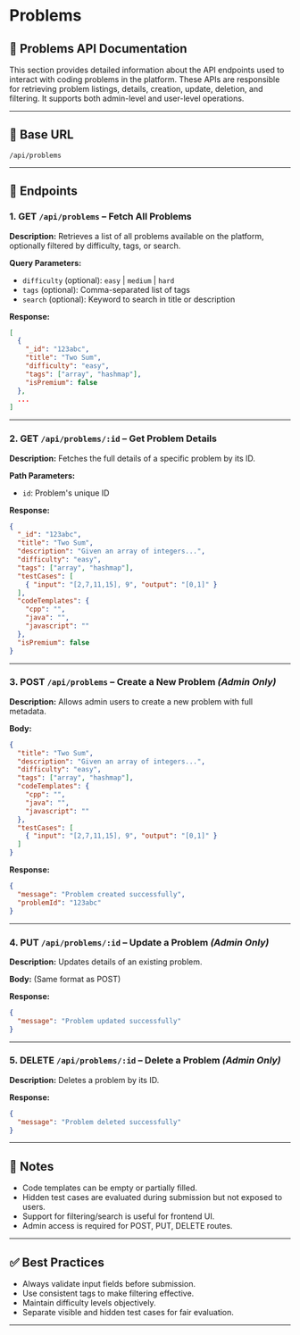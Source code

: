 # Problems

## 📘 Problems API Documentation

This section provides detailed information about the API endpoints used to interact with coding problems in the platform. These APIs are responsible for retrieving problem listings, details, creation, update, deletion, and filtering. It supports both admin-level and user-level operations.

---

## 🔗 Base URL

```
/api/problems
```

---

## 📂 Endpoints

### 1. **GET `/api/problems`** – Fetch All Problems

**Description:** Retrieves a list of all problems available on the platform, optionally filtered by difficulty, tags, or search.

**Query Parameters:**

* `difficulty` (optional): `easy` | `medium` | `hard`
* `tags` (optional): Comma-separated list of tags
* `search` (optional): Keyword to search in title or description

**Response:**

```json
[
  {
    "_id": "123abc",
    "title": "Two Sum",
    "difficulty": "easy",
    "tags": ["array", "hashmap"],
    "isPremium": false
  },
  ...
]
```

---

### 2. **GET `/api/problems/:id`** – Get Problem Details

**Description:** Fetches the full details of a specific problem by its ID.

**Path Parameters:**

* `id`: Problem's unique ID

**Response:**

```json
{
  "_id": "123abc",
  "title": "Two Sum",
  "description": "Given an array of integers...",
  "difficulty": "easy",
  "tags": ["array", "hashmap"],
  "testCases": [
    { "input": "[2,7,11,15], 9", "output": "[0,1]" }
  ],
  "codeTemplates": {
    "cpp": "",
    "java": "",
    "javascript": ""
  },
  "isPremium": false
}
```

---

### 3. **POST `/api/problems`** – Create a New Problem *(Admin Only)*

**Description:** Allows admin users to create a new problem with full metadata.

**Body:**

```json
{
  "title": "Two Sum",
  "description": "Given an array of integers...",
  "difficulty": "easy",
  "tags": ["array", "hashmap"],
  "codeTemplates": {
    "cpp": "",
    "java": "",
    "javascript": ""
  },
  "testCases": [
    { "input": "[2,7,11,15], 9", "output": "[0,1]" }
  ]
}
```

**Response:**

```json
{
  "message": "Problem created successfully",
  "problemId": "123abc"
}
```

---

### 4. **PUT `/api/problems/:id`** – Update a Problem *(Admin Only)*

**Description:** Updates details of an existing problem.

**Body:** (Same format as POST)

**Response:**

```json
{
  "message": "Problem updated successfully"
}
```

---

### 5. **DELETE `/api/problems/:id`** – Delete a Problem *(Admin Only)*

**Description:** Deletes a problem by its ID.

**Response:**

```json
{
  "message": "Problem deleted successfully"
}
```

---

## 📌 Notes

* Code templates can be empty or partially filled.
* Hidden test cases are evaluated during submission but not exposed to users.
* Support for filtering/search is useful for frontend UI.
* Admin access is required for POST, PUT, DELETE routes.

---

## ✅ Best Practices

* Always validate input fields before submission.
* Use consistent tags to make filtering effective.
* Maintain difficulty levels objectively.
* Separate visible and hidden test cases for fair evaluation.

---